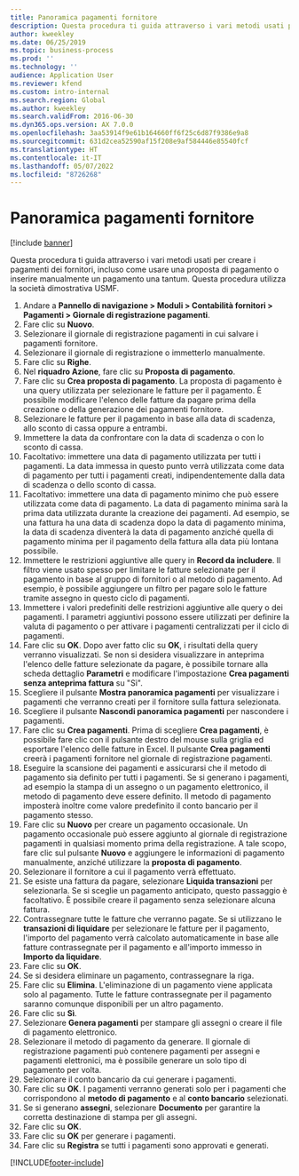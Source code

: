 ```yaml
---
title: Panoramica pagamenti fornitore
description: Questa procedura ti guida attraverso i vari metodi usati per creare i pagamenti dei fornitori, incluso come usare una proposta di pagamento o inserire manualmente un pagamento una tantum.
author: kweekley
ms.date: 06/25/2019
ms.topic: business-process
ms.prod: ''
ms.technology: ''
audience: Application User
ms.reviewer: kfend
ms.custom: intro-internal
ms.search.region: Global
ms.author: kweekley
ms.search.validFrom: 2016-06-30
ms.dyn365.ops.version: AX 7.0.0
ms.openlocfilehash: 3aa53914f9e61b164660ff6f25c6d87f9386e9a8
ms.sourcegitcommit: 631d2cea52590af15f208e9af584446e85540fcf
ms.translationtype: HT
ms.contentlocale: it-IT
ms.lasthandoff: 05/07/2022
ms.locfileid: "8726268"
---
```

# <a name="vendor-payment-overview"></a>Panoramica pagamenti fornitore

[!include [banner](../../includes/banner.md)]

Questa procedura ti guida attraverso i vari metodi usati per creare i pagamenti dei fornitori, incluso come usare una proposta di pagamento o inserire manualmente un pagamento una tantum. Questa procedura utilizza la società dimostrativa USMF.

1. Andare a **Pannello di navigazione > Moduli > Contabilità fornitori > Pagamenti > Giornale di registrazione pagamenti**.
2. Fare clic su **Nuovo**.
3. Selezionare il giornale di registrazione pagamenti in cui salvare i pagamenti fornitore. 
4. Selezionare il giornale di registrazione o immetterlo manualmente.
5. Fare clic su **Righe**.
6. Nel **riquadro Azione**, fare clic su **Proposta di pagamento**.
7. Fare clic su **Crea proposta di pagamento**. La proposta di pagamento è una query utilizzata per selezionare le fatture per il pagamento. È possibile modificare l'elenco delle fatture da pagare prima della creazione o della generazione dei pagamenti fornitore.
8. Selezionare le fatture per il pagamento in base alla data di scadenza, allo sconto di cassa oppure a entrambi. 
9. Immettere la data da confrontare con la data di scadenza o con lo sconto di cassa. 
10. Facoltativo: immettere una data di pagamento utilizzata per tutti i pagamenti. La data immessa in questo punto verrà utilizzata come data di pagamento per tutti i pagamenti creati, indipendentemente dalla data di scadenza o dello sconto di cassa.  
11. Facoltativo: immettere una data di pagamento minimo che può essere utilizzata come data di pagamento. La data di pagamento minima sarà la prima data utilizzata durante la creazione dei pagamenti. Ad esempio, se una fattura ha una data di scadenza dopo la data di pagamento minima, la data di scadenza diventerà la data di pagamento anziché quella di pagamento minima per il pagamento della fattura alla data più lontana possibile.
12. Immettere le restrizioni aggiuntive alle query in **Record da includere**. Il filtro viene usato spesso per limitare le fatture selezionate per il pagamento in base al gruppo di fornitori o al metodo di pagamento. Ad esempio, è possibile aggiungere un filtro per pagare solo le fatture tramite assegno in questo ciclo di pagamenti.
13. Immettere i valori predefiniti delle restrizioni aggiuntive alle query o dei pagamenti. I parametri aggiuntivi possono essere utilizzati per definire la valuta di pagamento o per attivare i pagamenti centralizzati per il ciclo di pagamenti.  
14. Fare clic su **OK**. Dopo aver fatto clic su **OK**, i risultati della query verranno visualizzati. Se non si desidera visualizzare in anteprima l'elenco delle fatture selezionate da pagare, è possibile tornare alla scheda dettaglio **Parametri** e modificare l'impostazione **Crea pagamenti senza anteprima fattura** su "Sì".  
15. Scegliere il pulsante **Mostra panoramica pagamenti** per visualizzare i pagamenti che verranno creati per il fornitore sulla fattura selezionata.
16. Scegliere il pulsante **Nascondi panoramica pagamenti** per nascondere i pagamenti. 
17. Fare clic su **Crea pagamenti**. Prima di scegliere **Crea pagamenti**, è possibile fare clic con il pulsante destro del mouse sulla griglia ed esportare l'elenco delle fatture in Excel. Il pulsante **Crea pagamenti** creerà i pagamenti fornitore nel giornale di registrazione pagamenti.  
18. Eseguire la scansione dei pagamenti e assicurarsi che il metodo di pagamento sia definito per tutti i pagamenti. Se si generano i pagamenti, ad esempio la stampa di un assegno o un pagamento elettronico, il metodo di pagamento deve essere definito. Il metodo di pagamento imposterà inoltre come valore predefinito il conto bancario per il pagamento stesso.  
19. Fare clic su **Nuovo** per creare un pagamento occasionale. Un pagamento occasionale può essere aggiunto al giornale di registrazione pagamenti in qualsiasi momento prima della registrazione. A tale scopo, fare clic sul pulsante **Nuovo** e aggiungere le informazioni di pagamento manualmente, anziché utilizzare la **proposta di pagamento**.  
20. Selezionare il fornitore a cui il pagamento verrà effettuato.
21. Se esiste una fattura da pagare, selezionare **Liquida transazioni** per selezionarla. Se si sceglie un pagamento anticipato, questo passaggio è facoltativo. È possibile creare il pagamento senza selezionare alcuna fattura. 
22. Contrassegnare tutte le fatture che verranno pagate. Se si utilizzano le **transazioni di liquidare** per selezionare le fatture per il pagamento, l'importo del pagamento verrà calcolato automaticamente in base alle fatture contrassegnate per il pagamento e all'importo immesso in **Importo da liquidare**.
23. Fare clic su **OK**.
24. Se si desidera eliminare un pagamento, contrassegnare la riga.
25. Fare clic su **Elimina**. L'eliminazione di un pagamento viene applicata solo al pagamento. Tutte le fatture contrassegnate per il pagamento saranno comunque disponibili per un altro pagamento.
26. Fare clic su **Sì**.
27. Selezionare **Genera pagamenti** per stampare gli assegni o creare il file di pagamento elettronico.
28. Selezionare il metodo di pagamento da generare. Il giornale di registrazione pagamenti può contenere pagamenti per assegni e pagamenti elettronici, ma è possibile generare un solo tipo di pagamento per volta.
29. Selezionare il conto bancario da cui generare i pagamenti.
30. Fare clic su **OK**. I pagamenti verranno generati solo per i pagamenti che corrispondono al **metodo di pagamento** e al **conto bancario** selezionati.
31. Se si generano **assegni**, selezionare **Documento** per garantire la corretta destinazione di stampa per gli assegni.
32. Fare clic su **OK**.
33. Fare clic su **OK** per generare i pagamenti.
34. Fare clic su **Registra** se tutti i pagamenti sono approvati e generati. 



[!INCLUDE[footer-include](../../../includes/footer-banner.md)]

